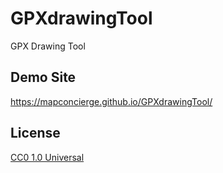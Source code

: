 # GPXdrawingTool
GPX Drawing Tool


## Demo Site
https://mapconcierge.github.io/GPXdrawingTool/



## License
[CC0 1.0 Universal](https://github.com/mapconcierge/GPXdrawingTool/blob/main/LICENSE)
